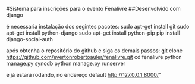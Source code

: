 #Sistema para inscrições para o evento Fenalivre
##Desenvolvido com django

é necessaria instalação dos segintes pacotes:
    sudo apt-get install git
    sudo apt-get install python-django
    sudo apt-get install python-pip
    pip install django-social-auth

após obtenha o repositório do github e siga os demais passos:
    git clone https://github.com/evertonrobertoauler/fenalivre.git
    cd fenalivre
    python manage.py syncdb
    python manage.py runserver

e já estará rodando, no endereço default http://127.0.0.1:8000/"